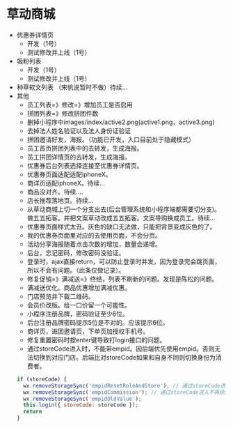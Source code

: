 # 草动商城
* 优惠券详情页
    - 开发（1号）
    - 测试修改并上线（1号）
* 吸粉列表
    - 开发（1号）
    - 测试修改并上线（1号）
* 种草软文列表 （宋帆说暂时不做）待续...
* 其他
    - 员工列表=》修改=》增加员工是否启用
    - 拼团列表=》修改拼团件数
    - 删掉小程序中images/index/active2.png(active1.png，active3.png)
    - 去掉法人姓名验证以及法人身份证验证
    - 拼团邀请好友，海报。（功能已开发，入口目前处于隐藏模式）
    - 员工首页拼团列表中的去转发，生成海报。
    - 员工拼团详情页的去转发，生成海报。
    - 优惠券后台列表选择连接至优惠券详情页。
    - 优惠券页面适配适配iphoneX。
    - 商详页适配iphoneX。待续...
    - 商品没对齐。待续....
    - 店长推荐落地页。待续...
    - 从草动商城上切一个分支出去(后台管理系统和小程序端都需要切分支)。做五五拓客。并把文案草动改成五五拓客。文案导购换成员工。待续...
    - 优惠券页面样式太丑。灰色的缺口无法做，只能把背景变成灰色的了。
    - 我的优惠券页面里对应的去使用页面，不会分页。
    - 活动分享海报随着点击次数的增加，数量会递增。
    - 后台，忘记密码，修改密码没验证。
    - 登录时，ajax直接return，可以防止登录时并发，因为登录完会跳页面，所以不会有问题。（此条仅做记录）。
    - 修复促销=》满减送=》终结，列表不刷新的问题。发现是陈松的问题。
    - 满减送优化。商品优惠增加满减优惠。
    - 门店预览并下载二维码。
    - 会员价改版。给一口价留一个可能性。
    - 小程序注册品牌，密码验证至少6位。
    - 后台注册品牌密码提示5位是不对的。应该提示6位。
    - 商详页，进团邀请页，下单页加授权手机号。
    - 修复重置密码时按enter键导致打login接口的问题。
    - 通过storeCode进入时，不能带empid。因后端优先使用empid。否则无法切换到对应门店。后端比对storeCode如果和自身不同则切换身份为消费者。
    ```javascript
    if (storeCode) {
      wx.removeStorageSync('empidResetRoleAndStore'); // 通过storeCode进入时，不能带empid。因后端优先使用empid。否则无法切换到对应门店。后端比对storeCode如果和自身不同则切换身份为消费者。
      wx.removeStorageSync('empidCommission'); // 通过storeCode进入不再统计业绩。
      wx.removeStorageSync('empidOldValue');
      this.login({ storeCode: storeCode });
      return
    }
    ```
